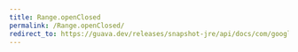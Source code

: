 ```yaml
---
title: Range.openClosed
permalink: /Range.openClosed/
redirect_to: https://guava.dev/releases/snapshot-jre/api/docs/com/google/common/collect/Range.html#openClosed-C-C-
---
```

